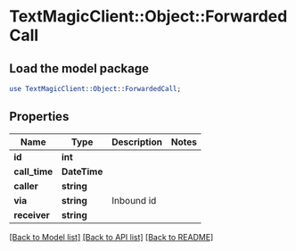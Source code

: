 # TextMagicClient::Object::ForwardedCall

## Load the model package
```perl
use TextMagicClient::Object::ForwardedCall;
```

## Properties
Name | Type | Description | Notes
------------ | ------------- | ------------- | -------------
**id** | **int** |  | 
**call_time** | **DateTime** |  | 
**caller** | **string** |  | 
**via** | **string** | Inbound id | 
**receiver** | **string** |  | 

[[Back to Model list]](../README.md#documentation-for-models) [[Back to API list]](../README.md#documentation-for-api-endpoints) [[Back to README]](../README.md)


